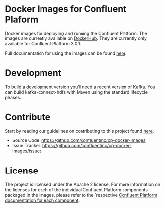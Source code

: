 Docker Images for Confluent Plaform
===

Docker images for deploying and running the Confluent Platform.  The images are currently available on [DockerHub](https://hub.docker.com/u/confluentinc/).  They are currently only available for Confluent Platform 3.0.1.

Full documentation for using the images can be found [here](http://docs.confluent.io/current/docker/intro.html).

# Development

To build a development version you'll need a recent version of Kafka. You can build
kafka-connect-hdfs with Maven using the standard lifecycle phases.


# Contribute

Start by reading our guidelines on contributing to this project found [here](http://docs.confluent.io/current/docker/contributing.html).

- Source Code: https://github.com/confluentinc/cp-docker-images
- Issue Tracker: https://github.com/confluentinc/cp-docker-images/issues


# License

The project is licensed under the Apache 2 license. For more information on the licenses for each of the individual Confluent Platform components packaged in the images, please refer to the `respective [Confluent Platform documentation for each component](http://docs.confluent.io/current/platform.html).  

